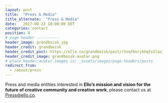 ```yaml
---
layout: post
title:  "Press & Media"
title_alternate:  "Press & Media"
date:   2017-08-22 10:00:00 EDT
categories: contact
position: 4
# page header ----------
header_image: grandboisk.jpg
header_credit: grandboisk
header_credit_post: https://ello.co/grandboisk/post/rhvqf8orjkhqfx1laujvlq
header_credit_image: grandboisk-avatar.png
# place header/avatar images in: _assets/images/page-headers/posts
redirect_from:
  - /about/press
---
```


Press and media entities interested in **Ello’s mission and vision for the future of creative community and creative work**, please contact us at Press@ello.co.
